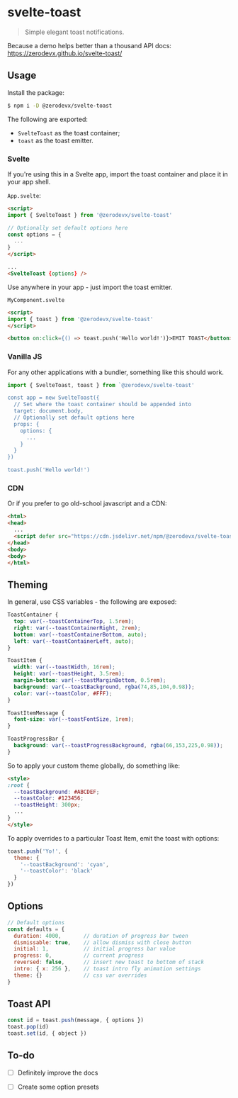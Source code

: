 # svelte-toast

> Simple elegant toast notifications.

Because a demo helps better than a thousand API docs: https://zerodevx.github.io/svelte-toast/

## Usage

Install the package:

```bash
$ npm i -D @zerodevx/svelte-toast
```

The following are exported:

*  `SvelteToast` as the toast container;
*  `toast` as the toast emitter.

### Svelte

If you're using this in a Svelte app, import the toast container and place it in your app shell.

`App.svelte`:

```html
<script>
import { SvelteToast } from '@zerodevx/svelte-toast'

// Optionally set default options here
const options = {
  ...
}
</script>

...
<SvelteToast {options} />

```

Use anywhere in your app - just import the toast emitter.

`MyComponent.svelte`

```html
<script>
import { toast } from '@zerodevx/svelte-toast'
</script>

<button on:click={() => toast.push('Hello world!')}>EMIT TOAST</button>
```

### Vanilla JS

For any other applications with a bundler, something like this should work.

```js
import { SvelteToast, toast } from `@zerodevx/svelte-toast'

const app = new SvelteToast({
  // Set where the toast container should be appended into
  target: document.body,
  // Optionally set default options here
  props: {
    options: {
      ...
    }
  }
})

toast.push('Hello world!')
```

### CDN

Or if you prefer to go old-school javascript and a CDN:

```html
<html>
<head>
  ...
  <script defer src="https://cdn.jsdelivr.net/npm/@zerodevx/svelte-toast@0"></script>
</head>
<body>
<body>
</html>
```


## Theming

In general, use CSS variables - the following are exposed:

```css
ToastContainer {
  top: var(--toastContainerTop, 1.5rem);
  right: var(--toastContainerRight, 2rem);
  bottom: var(--toastContainerBottom, auto);
  left: var(--toastContainerLeft, auto);
}

ToastItem {
  width: var(--toastWidth, 16rem);
  height: var(--toastHeight, 3.5rem);
  margin-bottom: var(--toastMarginBottom, 0.5rem);
  background: var(--toastBackground, rgba(74,85,104,0.98));
  color: var(--toastColor, #FFF);
}

ToastItemMessage {
  font-size: var(--toastFontSize, 1rem);
}

ToastProgressBar {
  background: var(--toastProgressBackground, rgba(66,153,225,0.98));
}
```

So to apply your custom theme globally, do something like:

```html
<style>
:root {
  --toastBackground: #ABCDEF;
  --toastColor: #123456;
  --toastHeight: 300px;
  ...
}
</style>
```

To apply overrides to a particular Toast Item, emit the toast with options:

```js
toast.push('Yo!', {
  theme: {
    '--toastBackground': 'cyan',
    '--toastColor': 'black'
  }
})
```

## Options

```js
// Default options
const defaults = {
  duration: 4000,       // duration of progress bar tween
  dismissable: true,    // allow dismiss with close button
  initial: 1,           // initial progress bar value
  progress: 0,          // current progress
  reversed: false,      // insert new toast to bottom of stack
  intro: { x: 256 },    // toast intro fly animation settings
  theme: {}             // css var overrides
}
```

## Toast API

```js
const id = toast.push(message, { options })
toast.pop(id)
toast.set(id, { object })
```

## To-do

- [ ] Definitely improve the docs
- [ ] Create some option presets


